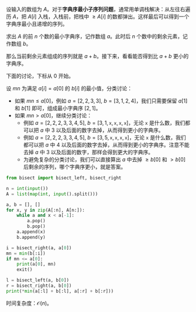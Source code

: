 设输入的数组为 $A$。对于**字典序最小子序列问题**，通常用单调栈解决：从左往右遍历 $A$，把 $A[i]$ 入栈，入栈前，把栈中 $\ge A[i]$ 的数都弹出。这样最后可以得到一个字典序最小且递增的序列。

求出 $A$ 的前 $n$ 个数的最小字典序，记作数组 $a$。此时后 $n$ 个数中的剩余元素，记作数组 $b$。

那么当前剩余元素组成的序列就是 $a+b$。接下来，看看能否得到比 $a+b$ 更小的字典序。

下面的讨论，下标从 $0$ 开始。

设 $\textit{mn}$ 为满足 $a[i]=a[0]$ 的 $b[i]$ 的最小值，分类讨论：

- 如果 $\textit{mn}\le a[0]$，例如 $a=[2,2,3,3],\ b=[3,1,2,4]$，我们只需要保留 $a[1]$ 和 $b[1]$ 即可，组成最小字典序 $[2,1]$。
- 如果 $\textit{mn}> a[0]$，继续分类讨论：
    - 例如 $a=[2,2,2,3,3,4,5],\ b=[3,1,\texttt{x},\texttt{x},\texttt{x},\texttt{x}]$，无论 $\texttt{x}$ 是什么数，我们都可以把 $a$ 中 $3$ 以及后面的数字去掉，从而得到更小的字典序。
    - 例如 $a=[2,2,2,3,3,4,5],\ b=[3,5,\texttt{x},\texttt{x},\texttt{x},\texttt{x}]$，无论 $\texttt{x}$ 是什么数，我们都可以把 $a$ 中 $4$ 以及后面的数字去掉，从而得到更小的字典序。注意不能去掉 $a$ 中 $3$ 以及后面的数字，那样会得到更大的字典序。
    - 为避免复杂的分类讨论，我们可以直接算出 $a$ 中去掉 $\ge b[0]$ 和 $> b[0]$ 后剩余的序列，哪个字典序更小，就是答案。

```py
from bisect import bisect_left, bisect_right

n = int(input())
A = list(map(int, input().split()))

a, b = [], []
for x, y in zip(A[:n], A[n:]):
    while a and x < a[-1]:
        a.pop()
        b.pop()
    a.append(x)
    b.append(y)

i = bisect_right(a, a[0])
mn = min(b[:i])
if mn <= a[0]:
    print(a[0], mn)
    exit()

l = bisect_left(a, b[0])
r = bisect_right(a, b[0])
print(*min(a[:l] + b[:l], a[:r] + b[:r]))
```

时间复杂度：$\mathcal{O}(n)$。
